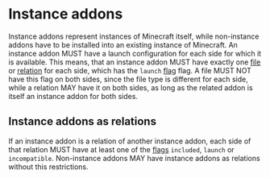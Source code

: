 # Instance addons

Instance addons represent instances of Minecraft itself, while non-instance addons 
have to be installed into an existing instance of Minecraft. An instance addon MUST have
a launch configuration for each side for which it is available. This means, that an instance
addon MUST have exactly one [file](../schema/file.md) or [relation](../schema/relation.md)
for each side, which has the `launch` [flag](flags.md) flag. A file MUST NOT have this flag 
on both sides, since the file type is different for each side, while a relation MAY have
it on both sides, as long as the related addon is itself an instance addon for both sides.

## Instance addons as relations

If an instance addon is a relation of another instance addon, each side of that
relation MUST have at least one of the [flags](flags.md) `included`, `launch`
or `incompatible`. Non-instance addons MAY have instance addons as relations without
this restrictions.